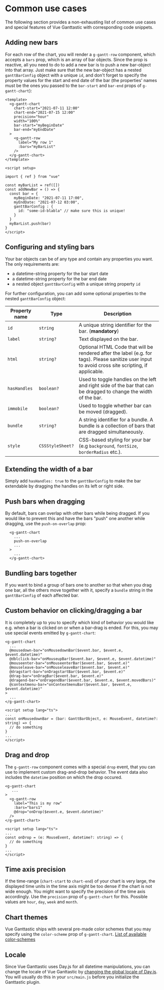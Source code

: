 # Common use cases
 The following section provides a non-exhausting list of common use cases and special features of Vue Ganttastic with corresponding code snippets.

## Adding new bars
For each row of the chart, you will render a `g-gantt-row` component, which accepts a `bars` prop, which is an array of bar objects. Since the prop is reactive, all you need to do to add a new bar is to push a new bar-object into that array. Just make sure that the new bar-object has a nested `ganttBarConfig` object with a unique `id`, and don't forget to specify the property values for the start and end date of the bar (the properties' names must be the ones you passed to the `bar-start` and `bar-end` props of `g-gantt-chart`):
```vue 
<template>
  <g-gantt-chart
    chart-start="2021-07-11 12:00"
    chart-end="2021-07-15 12:00"
    precision="hour"
    width="100%"
    bar-start="myBeginDate"
    bar-end="myEndDate"
  >
    <g-gantt-row
      label="My row 1"
      :bars="myBarList"
    />
  </g-gantt-chart>
</template>

<script setup>

import { ref } from "vue"

const myBarList = ref([])
const addNewBar = () => {
  const bar = {
    myBeginDate: "2021-07-11 17:00",
    myEndDate: "2021-07-12 03:00",
    ganttBarConfig : {
      id: "some-id-blabla" // make sure this is unique!
    }
  }
  myBarList.push(bar)
}
</script>

```
## Configuring and styling bars
Your bar objects can be of any type and contain any properties you want. The only requirements are:
- a datetime-string property for the bar start date
- a datetime-string property for the bar end date
- a nested object `ganttBarConfig` with a unique string property `id`

For further configuration, you can add some optional properties to the nested `ganttBarConfig` object:

| Property name | Type    | Description           |
|---------------|---------|-----------------------|
| `id`          | `string` | A unique string identifier for the bar.  (**mandatory**) 
| `label`       | `string?`  | Text displayed on the bar.
| `html`        | `string?`  | Optional HTML Code that will be rendered after the label (e.g. for tags). Please sanitize user input to avoid cross site scripting, if applicable.
| `hasHandles`  | `boolean?`  | Used to toggle handles on the left and right side of the bar that can be dragged to change the width of the bar. |
| `immobile`    | `boolean?`  | Used to toggle whether bar can be moved (dragged).
| `bundle`      | `string?`  | A string identifier for a bundle. A bundle is a collection of bars that are dragged simultaneously.
| `style`       | `CSSStyleSheet?`  | CSS-based styling for your bar (e.g `background`, `fontSize`, `borderRadius` etc.).

## Extending the width of a bar
Simply add `hasHandles: true` to the `ganttBarConfig` to make the bar extendable by dragging the handles on its left or right side.  

## Push bars when dragging
By default, bars can overlap with other bars while being dragged. If you would like to prevent this and have the bars "push" one another while dragging, use the `push-on-overlap` prop:
```vue 
  <g-gantt-chart
    ...
    push-on-overlap
    ...
  >
    ...
  </g-gantt-chart>
```

## Bundling bars together
If you want to bind a group of bars one to another so that when you drag one bar, all the others move together with it, specify a `bundle` string in the `ganttBarConfig` of each affected bar.

## Custom behavior on clicking/dragging a bar
It is completely up to you to specify which kind of behavior you would like e.g. when a bar is clicked on or when a bar-drag is ended. For this, you may use special events emitted by `g-gantt-chart`:
```vue
<g-gantt-chart
  ...
  @mousedown-bar="onMousedownBar($event.bar, $event.e, $event.datetime)"
  @dblclick-bar="onMouseupBar($event.bar, $event.e, $event.datetime)"
  @mouseenter-bar="onMouseenterBar($event.bar, $event.e)"
  @mouseleave-bar="onMouseleaveBar($event.bar, $event.e)"
  @dragstart-bar="onDragstartBar($event.bar, $event.e)"
  @drag-bar="onDragBar($event.bar, $event.e)"
  @dragend-bar="onDragendBar($event.bar, $event.e, $event.movedBars)"
  @contextmenu-bar="onContextmenuBar($event.bar, $event.e, $event.datetime)"
>
  ...
</g-gantt-chart>

<script setup lang="ts">
...
const onMousedownBar = (bar: GanttBarObject, e: MouseEvent, datetime?: string) => {
  // do something
}
...
</script>
```
## Drag and drop  
The `g-gantt-row` component comes with a special `drop` event, that you can use to implement custom drag-and-drop behavior. The event data also includes the `datetime` position on which the drop occured.
```vue
<g-gantt-chart
   ...
>
  <g-gantt-row
    label="This is my row"
    :bars="bars1"
    @drop="onDrop($event.e, $event.datetime)"
  />
</g-gantt-chart>

<script setup lang="ts">
...
const onDrop = (e: MouseEvent, datetime?: string) => {
  // do something
}
...
</script>
```

## Time axis precision
If the time-range (`chart-start` to `chart-end`) of your chart is very large, the displayed time units in the time axis might be too dense if the chart is not wide enough. You might want to specify the precision of the time axis accordingly. Use the `precision` prop of `g-gantt-chart` for this. Possible values are `hour`, `day`, `week` and `month`.

## Chart themes
Vue Ganttastic ships with several pre-made color schemes that you may specify using the `color-scheme` prop of `g-gantt-chart`. [List of available color-schemes](https://Pedrocanoas.github.io/vue-ganttastic/GGanttChart.html#color-schemes)

## Locale
Since Vue Ganttastic uses Day.js for all datetime manipulations, you can change the locale of Vue Ganttastic by [changing the global locale of Day.js](https://day.js.org/docs/en/i18n/changing-locale). You will usually do this in your `src/main.js` before you initialize the Ganttastic plugin.


